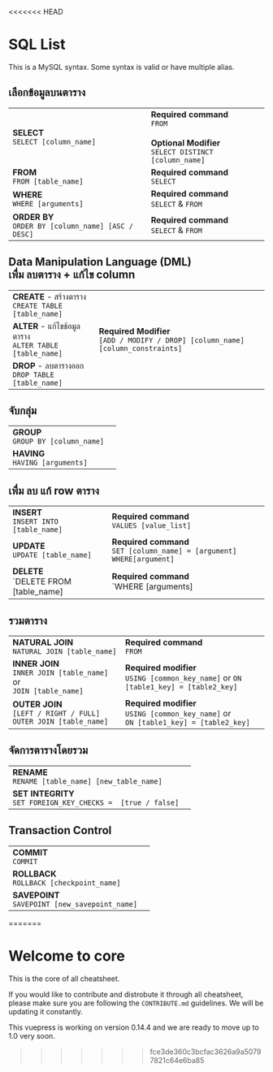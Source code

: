 <<<<<<< HEAD
# SQL List
This is a MySQL syntax. Some syntax is valid or have multiple alias.

## เลือกข้อมูลบนตาราง
|                                                       |                                                                                                |
|-------------------------------------------------------|------------------------------------------------------------------------------------------------|
| **SELECT**<br>`SELECT [column_name]`<br>              | **Required command**<br>`FROM`<br><br>**Optional Modifier**<br>`SELECT DISTINCT [column_name]` |
| **FROM**<br>`FROM [table_name]`                       | **Required command**<br>`SELECT`                                                               |
| **WHERE**<br>`WHERE [arguments]`                      | **Required command**<br>`SELECT` & `FROM`                                                      |
| **ORDER BY**<br>`ORDER BY [column_name] [ASC / DESC]` | **Required command**<br>`SELECT` & `FROM`                                                      |

## Data Manipulation Language (DML)<br>**เพื่ม ลบตาราง + แก้ไข column**
|                                                         |                                                                                     |
|---------------------------------------------------------|-------------------------------------------------------------------------------------|
| **CREATE** - สร้างตาราง<br>`CREATE TABLE [table_name]`   |                                                                                     |
| **ALTER** - แก้ไขข้อมูลตาราง<br>`ALTER TABLE [table_name]` | **Required Modifier**<br>`[ADD / MODIFY / DROP] [column_name] [column_constraints]` |
| **DROP** - ลบตารางออก<br>`DROP TABLE [table_name]`      |                                                                                     |
## จับกลุ่ม
|                                       |   |
|---------------------------------------|---|
| **GROUP**<br>`GROUP BY [column_name]` |   |
| **HAVING**<br>`HAVING [arguments]`    |   |

## เพื่ม ลบ แก้ row ตาราง
|                                          |                                                                          |
|------------------------------------------|--------------------------------------------------------------------------|
| **INSERT**<br>`INSERT INTO [table_name]` | **Required command**<br>`VALUES [value_list]`                            |
| **UPDATE**<br>`UPDATE [table_name]`      | **Required command**<br>`SET [column_name] = [argument] WHERE[argument]` |
| **DELETE**<br>`DELETE FROM [table_name]  | **Required command**<br>`WHERE [arguments]                               |

## รวมตาราง
|                                                                        |                                                                                            |
|------------------------------------------------------------------------|--------------------------------------------------------------------------------------------|
| **NATURAL JOIN**<br>`NATURAL JOIN [table_name]`                        | **Required command**<br>`FROM`                                                             |
| **INNER JOIN**<br>`INNER JOIN [table_name]` or <br>`JOIN [table_name]` | **Required modifier**<br>`USING [common_key_name]` or `ON [table1_key] = [table2_key]`     |
| **OUTER JOIN**<br>`[LEFT / RIGHT / FULL] OUTER JOIN [table_name]`      | **Required modifier**<br>`USING [common_key_name]` or <br>`ON [table1_key] = [table2_key]` |

## จัดการตารางโดยรวม 
|                                                                 |   |
|-----------------------------------------------------------------|---|
| **RENAME**<br>`RENAME [table_name] [new_table_name]`            |   |
| **SET INTEGRITY**<br>`SET FOREIGN_KEY_CHECKS =  [true / false]` |   |

## Transaction Control
|                                                   |   |
|---------------------------------------------------|---|
| **COMMIT**<br>`COMMIT`                            |   |
| **ROLLBACK**<br>`ROLLBACK [checkpoint_name]`      |   |
| **SAVEPOINT**<br>`SAVEPOINT [new_savepoint_name]` |   |
=======
# Welcome to core
This is the core of all cheatsheet.

If you would like to contribute and distrobute it through all cheatsheet, please make sure you are following the `CONTRIBUTE.md` guidelines. We will be updating it constantly.

This vuepress is working on version 0.14.4 and we are ready to move up to 1.0 very soon.
>>>>>>> fce3de360c3bcfac3626a9a50797821c64e6ba85
